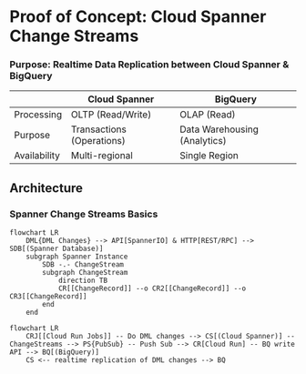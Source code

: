# Proof of Concept: Cloud Spanner Change Streams

### Purpose: Realtime Data Replication between Cloud Spanner & BigQuery

|              | Cloud Spanner             | BigQuery                     | 
|--------------|---------------------------|------------------------------|
| Processing   | OLTP (Read/Write)         | OLAP (Read)                  |
| Purpose      | Transactions (Operations) | Data Warehousing (Analytics) |
| Availability | Multi-regional            | Single Region                |

## Architecture
### Spanner Change Streams Basics
```mermaid
flowchart LR
    DML{DML Changes} --> API[SpannerIO] & HTTP[REST/RPC] --> SDB[(Spanner Database)]
    subgraph Spanner Instance 
        SDB -.- ChangeStream
        subgraph ChangeStream
            direction TB
            CR[[ChangeRecord]] --o CR2[[ChangeRecord]] --o CR3[[ChangeRecord]]
        end
    end
```

```mermaid
flowchart LR
    CRJ[[Cloud Run Jobs]] -- Do DML changes --> CS[(Cloud Spanner)] -- ChangeStreams --> PS{PubSub} -- Push Sub --> CR[Cloud Run] -- BQ write API --> BQ[(BigQuery)]
    CS <-- realtime replication of DML changes --> BQ
```